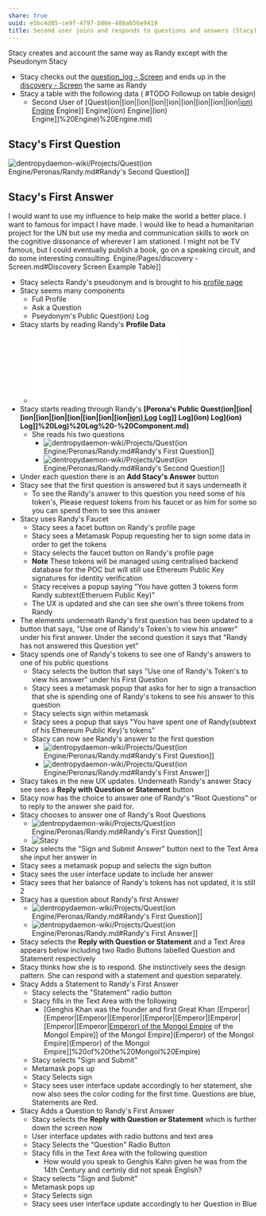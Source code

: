 ```yaml
---
share: true
uuid: e5bc4d85-ce9f-4797-b86e-488a656e9419
title: Second user joins and responds to questions and answers (Stacy)
---
```

Stacy creates and account the same way as Randy except with the Pseudonym Stacy
* Stacy checks out the [question_log - Screen](/dentropydaemon-wiki/Projects/Quest(ion)%20Engine/Pages/question_log%20-%20Screen.md) and ends up in the [discovery - Screen](/dentropydaemon-wiki/Projects/Quest(ion)%20Engine/Pages/discovery%20-%20Screen.md) the same as Randy
* Stacy a table with the following data  ( #TODO Followup on table design)
	* Second User of [Quest(ion|[ion|[ion|[ion|[ion|[ion|[ion|[ion|[ion|[ion) Engine](/ion) Engine]] Engine](ion) Engine](ion) Engine]]%20Engine)%20Engine.md)

## Stacy's First Question

![dentropydaemon-wiki/Projects/Quest(ion](/ion) Engine/Peronas/Randy.md#Randy's Second Question]]

## Stacy's First Answer

I would want to use my influence to help make the world a better place. I want to famous for impact I have made. I would like to head a humanitarian project for the UN but use my media and communication skills to work on the cognitive dissonance of wherever I am stationed. I might not be TV famous, but I could eventually publish a book, go on a speaking circuit, and do some interesting consulting. Engine/Pages/discovery - Screen.md#Discovery Screen Example Table]]
* Stacy selects Randy's pseudonym and is brought to his [profile page](/dentropydaemon-wiki/Projects/Quest(ion)%20Engine/Pages/view_persona%20-%20Screen.md)
* Stacy seems many components
	* Full Profile
	* Ask a Question
	* Pseydonym's Public Quest(ion) Log
* Stacy starts by reading Randy's **Profile Data**
	* ![View Full Profile Component](/dentropydaemon-wiki/Projects/Quest(ion)%20Engine/Components/View%20Full%20Profile%20Component.md)
* Stacy starts reading through Randy's **[Perona's Public Quest(ion|[ion|[ion|[ion|[ion|[ion|[ion|[ion|[ion|[ion) Log](/ion) Log]] Log](ion) Log](ion) Log]]%20Log)%20Log%20-%20Component.md)**
	* She reads his two questions
		* ![dentropydaemon-wiki/Projects/Quest(ion](/ion) Engine/Peronas/Randy.md#Randy's First Question]]
		* ![dentropydaemon-wiki/Projects/Quest(ion](/ion) Engine/Peronas/Randy.md#Randy's Second Question]]
* Under each question there is an **Add Stacy's Answer** button
* Stacy see that the first question is answered but it says underneath it
	* To see the Randy's answer to this question you need some of his token's, Please request tokens from his faucet or as him for some so you can spend them to see this answer
* Stacy uses Randy's Faucet
	* Stacy sees a facet button on Randy's profile page
	* Stacy sees a Metamask Popup requesting her to sign some data in order to get the tokens
	* Stacy selects the faucet button on Randy's profile page
	* **Note** These tokens will be managed using centralised backend database for the POC but will still use Ethereum Public Key signatures for identity verification
	* Stacy receives a popup saying "You have gotten 3 tokens form Randy subtext(Etheruem Public Key)"
	* The UX is updated and she can see she own's three tokens from Randy
* The elements underneath Randy's first question has been updated to a button that says, "Use one of Randy's Token's to view his answer" under his first answer. Under the second question it says that "Randy has not answered this Question yet"
* Stacy spends one of Randy's tokens to see one of Randy's answers to one of his public questions
	* Stacy selects the button that says "Use one of Randy's Token's to view his answer" under his First Question
	* Stacy sees a metamask popup that asks for her to sign a transaction that she is spending one of Randy's tokens to see his answer to this question
	* Stacy selects sign within metamask
	* Stacy sees a popup that says "You have spent one of Randy(subtext of his Ethereum Public Key)'s tokens"
	* Stacy can now see Randy's answer to the first question
		* ![dentropydaemon-wiki/Projects/Quest(ion](/ion) Engine/Peronas/Randy.md#Randy's First Question]]
		* ![dentropydaemon-wiki/Projects/Quest(ion](/ion) Engine/Peronas/Randy.md#Randy's First Answer]]
* Stacy takes in the new UX updates. Underneath Randy's answer Stacy see sees a **Reply with Question or Statement** button
* Stacy now has the choice to answer one of Randy's "Root Questions" or to reply to the answer she paid for.
*  Stacy chooses to answer one of Randy's Root Questions
	* ![dentropydaemon-wiki/Projects/Quest(ion](/ion) Engine/Peronas/Randy.md#Randy's First Question]]
	* ![Stacy](/237f1f5e-1447-4a11-8326-7de7bef7dabd)
* Stacy selects the "Sign and Submit Answer" button next to the Text Area she input her answer in
* Stacy sees a metamask popup and selects the sign button
* Stacy sees the user interface update to include her answer
* Stacy sees that her balance of Randy's tokens has not updated, it is still 2
* Stacy has a question about Randy's first Answer
	* ![dentropydaemon-wiki/Projects/Quest(ion](/ion) Engine/Peronas/Randy.md#Randy's First Question]]
	* ![dentropydaemon-wiki/Projects/Quest(ion](/ion) Engine/Peronas/Randy.md#Randy's First Answer]]
* Stacy selects the **Reply with Question or Statement** and a Text Area appears below including two Radio Buttons labelled Question and Statement respectively
* Stacy thinks how she is to respond. She instinctively sees the design pattern. She can respond with a statement and question separately.
* Stacy Adds a Statement to Randy's First Answer
	* Stacy selects the "Statement" radio button 
	* Stacy fills in the Text Area with the following
		* [Genghis Khan was the founder and first Great Khan (Emperor|[Emperor|[Emperor|[Emperor|[Emperor|[Emperor|[Emperor|[Emperor|[Emperor|[Emperor) of the Mongol Empire](/Emperor) of the Mongol Empire]] of the Mongol Empire](Emperor) of the Mongol Empire](Emperor) of the Mongol Empire]]%20of%20the%20Mongol%20Empire)
	* Stacy selects "Sign and Submit"
	* Metamask pops up 
	* Stacy Selects sign
	* Stacy sees user interface update accordingly to her statement, she now also sees the color coding for the first time. Questions are blue, Statements are Red.
* Stacy Adds a Question to Randy's First Answer
	* Stacy selects the **Reply with Question or Statement** which is further down the screen now
	* User interface updates with radio buttons and text area
	* Stacy Selects the "Question" Radio Button 
	* Stacy fills in the Text Area with the following question
		* How would you speak to Genghis Kahn given he was from the 14th Century and certinly did not speak English?
	* Stacy selects "Sign and Submit"
	* Metamask pops up 
	* Stacy Selects sign
	* Stacy sees user interface update accordingly to her Question in Blue